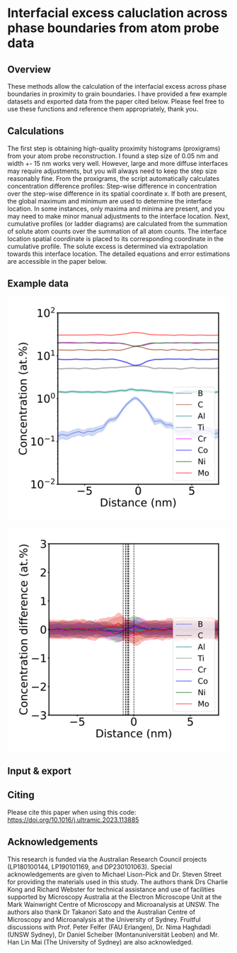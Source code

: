 # Interfacial excess caluclation across phase boundaries from atom probe data
## Overview
These methods allow the calculation of the interfacial excess across phase boundaries in proximity to grain boundaries. I have provided a few example datasets and exported data from the paper cited below. Please feel free to use these functions and reference them appropriately, thank you.  

## Calculations
The first step is obtaining high-quality proximity histograms (proxigrams) from your atom probe reconstruction. I found a step size of 0.05 nm and width +- 15 nm works very well. However, large and more diffuse interfaces may require adjustments, but you will always need to keep the step size reasonably fine.
From the proxigrams, the script automatically calculates concentration difference profiles: Step-wise difference in concentration over the step-wise difference in its spatial coordinate x. If both are present, the global maximum and minimum are used to determine the interface location. In some instances, only maxima and minima are present, and you may need to make minor manual adjustments to the interface location.
Next, cumulative profiles (or ladder diagrams) are calculated from the summation of solute atom counts over the summation of all atom counts. The interface location spatial coordinate is placed to its corresponding coordinate in the cumulative profile. The solute excess is determined via extrapolation towards this interface location. The detailed equations and error estimations are accessible in the paper below.

## Example data

![Example data of a proximity histogram](./interfacial_excess/export/Proxi-M6C_M6C-2091-R18_61180_concentration_profile.svg)

![Example data of a concentration difference profile](./interfacial_excess/export/Proxi-M6C_M6C-2091-R18_61180_differential_profile.svg)


## Input & export


## Citing
Please cite this paper when using this code: https://doi.org/10.1016/j.ultramic.2023.113885

## Acknowledgements
This research is funded via the Australian Research Council projects (LP180100144, LP190101169, and DP230101063). Special acknowledgements are given to Michael Lison-Pick and Dr. Steven Street for providing the materials used in this study. The authors thank Drs Charlie Kong and Richard Webster for technical assistance and use of facilities supported by Microscopy Australia at the Electron Microscope Unit at the Mark Wainwright Centre of Microscopy and Microanalysis at UNSW. The authors also thank Dr Takanori Sato and the Australian Centre of Microscopy and Microanalysis at the University of Sydney. Fruitful discussions with Prof. Peter Felfer (FAU Erlangen), Dr. Nima Haghdadi (UNSW Sydney), Dr Daniel Scheiber (Montanuniversität Leoben) and Mr. Han Lin Mai (The University of Sydney) are also acknowledged.
